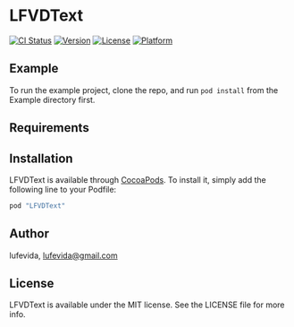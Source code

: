 # LFVDText

[![CI Status](http://img.shields.io/travis/lufevida/LFVDText.svg?style=flat)](https://travis-ci.org/lufevida/LFVDText)
[![Version](https://img.shields.io/cocoapods/v/LFVDText.svg?style=flat)](http://cocoapods.org/pods/LFVDText)
[![License](https://img.shields.io/cocoapods/l/LFVDText.svg?style=flat)](http://cocoapods.org/pods/LFVDText)
[![Platform](https://img.shields.io/cocoapods/p/LFVDText.svg?style=flat)](http://cocoapods.org/pods/LFVDText)

## Example

To run the example project, clone the repo, and run `pod install` from the Example directory first.

## Requirements

## Installation

LFVDText is available through [CocoaPods](http://cocoapods.org). To install
it, simply add the following line to your Podfile:

```ruby
pod "LFVDText"
```

## Author

lufevida, lufevida@gmail.com

## License

LFVDText is available under the MIT license. See the LICENSE file for more info.
